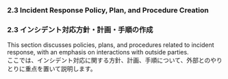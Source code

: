 ### 2.3 Incident Response Policy, Plan, and Procedure Creation
### 2.3 インシデント対応方針・計画・手順の作成

This section discusses policies, plans, and procedures related to incident response, with an emphasis on interactions with outside parties.  
ここでは、インシデント対応に関する方針、計画、手順について、外部とのやりとりに重点を置いて説明します。
